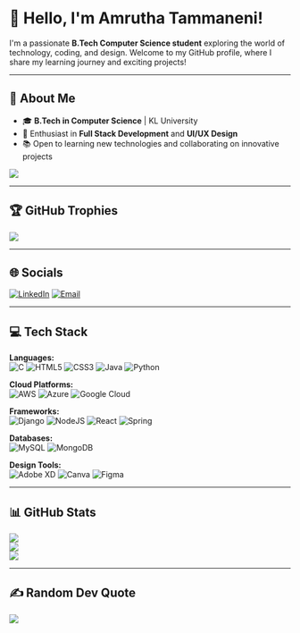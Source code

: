 # 👋 Hello, I'm Amrutha Tammaneni!

I'm a passionate **B.Tech Computer Science student** exploring the world of technology, coding, and design. Welcome to my GitHub profile, where I share my learning journey and exciting projects!

---

## 🚀 About Me

- 🎓 **B.Tech in Computer Science** | KL University  
- 🌟 Enthusiast in **Full Stack Development** and **UI/UX Design**   
- 📚 Open to learning new technologies and collaborating on innovative projects  

[![](https://visitcount.itsvg.in/api?id=2200032698&icon=0&color=0)](https://visitcount.itsvg.in)

---

## 🏆 GitHub Trophies
![](https://github-profile-trophy.vercel.app/?username=2200032698&theme=dark&no-frame=false&no-bg=true&margin-w=4)

---

## 🌐 Socials
[![LinkedIn](https://img.shields.io/badge/LinkedIn-%230077B5.svg?logo=linkedin&logoColor=white)](https://linkedin.com/in/amruthatammaneni) 
[![Email](https://img.shields.io/badge/Email-D14836?logo=gmail&logoColor=white)](mailto:2200032698cseh@gmail.com)  

---

## 💻 Tech Stack

**Languages:**  
![C](https://img.shields.io/badge/c-%2300599C.svg?style=for-the-badge&logo=c&logoColor=white) ![HTML5](https://img.shields.io/badge/html5-%23E34F26.svg?style=for-the-badge&logo=html5&logoColor=white) ![CSS3](https://img.shields.io/badge/css3-%231572B6.svg?style=for-the-badge&logo=css3&logoColor=white) ![Java](https://img.shields.io/badge/java-%23ED8B00.svg?style=for-the-badge&logo=openjdk&logoColor=white) ![Python](https://img.shields.io/badge/python-3670A0?style=for-the-badge&logo=python&logoColor=ffdd54)  

**Cloud Platforms:**  
![AWS](https://img.shields.io/badge/AWS-%23FF9900.svg?style=for-the-badge&logo=amazon-aws&logoColor=white) ![Azure](https://img.shields.io/badge/azure-%230072C6.svg?style=for-the-badge&logo=microsoftazure&logoColor=white) ![Google Cloud](https://img.shields.io/badge/GoogleCloud-%234285F4.svg?style=for-the-badge&logo=google-cloud&logoColor=white)  

**Frameworks:**  
![Django](https://img.shields.io/badge/django-%23092E20.svg?style=for-the-badge&logo=django&logoColor=white) ![NodeJS](https://img.shields.io/badge/node.js-6DA55F?style=for-the-badge&logo=node.js&logoColor=white) ![React](https://img.shields.io/badge/react-%2320232a.svg?style=for-the-badge&logo=react&logoColor=%2361DAFB) ![Spring](https://img.shields.io/badge/spring-%236DB33F.svg?style=for-the-badge&logo=spring&logoColor=white)  

**Databases:**  
![MySQL](https://img.shields.io/badge/mysql-4479A1.svg?style=for-the-badge&logo=mysql&logoColor=white) ![MongoDB](https://img.shields.io/badge/MongoDB-%234ea94b.svg?style=for-the-badge&logo=mongodb&logoColor=white)  

**Design Tools:**  
![Adobe XD](https://img.shields.io/badge/Adobe%20XD-470137?style=for-the-badge&logo=Adobe%20XD&logoColor=#FF61F6) ![Canva](https://img.shields.io/badge/Canva-%2300C4CC.svg?style=for-the-badge&logo=Canva&logoColor=white) ![Figma](https://img.shields.io/badge/figma-%23F24E1E.svg?style=for-the-badge&logo=figma&logoColor=white)  

---

## 📊 GitHub Stats
![](https://github-readme-stats.vercel.app/api?username=2200032698&theme=dark&hide_border=false&include_all_commits=true&count_private=false)  
![](https://nirzak-streak-stats.vercel.app/?user=2200032698&theme=dark&hide_border=false)  
![](https://github-readme-stats.vercel.app/api/top-langs/?username=2200032698&theme=dark&hide_border=false&include_all_commits=true&count_private=false&layout=compact)

---

## ✍️ Random Dev Quote
![](https://quotes-github-readme.vercel.app/api?type=horizontal&theme=radical)
